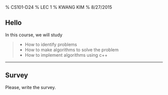 % CS101-D24
% LEC 1
% KWANG KIM
% 8/27/2015



## Hello
<style type="text/css">
p { text-align: left; }
</style>

In this course, we will study

> - How to identify problems
> - How to make algorithms to solve the problem
> - How to implement algorithms using c++

--------

## Survey

Please, write the survey.


